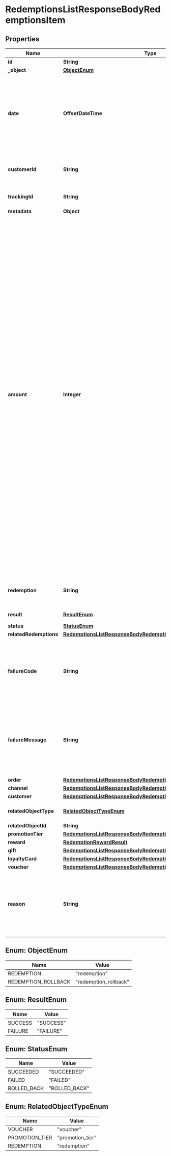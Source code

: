 

# RedemptionsListResponseBodyRedemptionsItem


## Properties

| Name | Type | Description |
|------------ | ------------- | ------------- |
|**id** | **String** |  |
|**_object** | [**ObjectEnum**](#ObjectEnum) |  |
|**date** | **OffsetDateTime** | Timestamp representing the date and time when the object was created. The value is shown in the ISO 8601 format. |
|**customerId** | **String** | Unique customer ID of the redeeming customer. |
|**trackingId** | **String** | Hashed customer source ID. |
|**metadata** | **Object** |  |
|**amount** | **Integer** | For gift cards, this is a positive integer in the smallest currency unit (e.g. 100 cents for $1.00) representing the number of redeemed credits. For loyalty cards, this is the number of loyalty points used in the transaction. and For gift cards, this represents the number of the credits restored to the card in the rolledback redemption. The number is a negative integer in the smallest currency unit, e.g. -100 cents for $1.00 added back to the card. For loyalty cards, this represents the number of loyalty points restored to the card in the rolledback redemption. The number is a negative integer. |
|**redemption** | **String** | Unique redemption ID of the parent redemption. |
|**result** | [**ResultEnum**](#ResultEnum) | Redemption result. |
|**status** | [**StatusEnum**](#StatusEnum) |  |
|**relatedRedemptions** | [**RedemptionsListResponseBodyRedemptionsItemRelatedRedemptions**](RedemptionsListResponseBodyRedemptionsItemRelatedRedemptions.md) |  |
|**failureCode** | **String** | If the result is &#x60;FAILURE&#x60;, this parameter will provide a generic reason as to why the redemption failed. |
|**failureMessage** | **String** | If the result is &#x60;FAILURE&#x60;, this parameter will provide a more expanded reason as to why the redemption failed. |
|**order** | [**RedemptionsListResponseBodyRedemptionsItemOrder**](RedemptionsListResponseBodyRedemptionsItemOrder.md) |  |
|**channel** | [**RedemptionsListResponseBodyRedemptionsItemChannel**](RedemptionsListResponseBodyRedemptionsItemChannel.md) |  |
|**customer** | [**RedemptionsListResponseBodyRedemptionsItemCustomer**](RedemptionsListResponseBodyRedemptionsItemCustomer.md) |  |
|**relatedObjectType** | [**RelatedObjectTypeEnum**](#RelatedObjectTypeEnum) | Defines the related object. |
|**relatedObjectId** | **String** |  |
|**promotionTier** | [**RedemptionsListResponseBodyRedemptionsItemPromotionTier**](RedemptionsListResponseBodyRedemptionsItemPromotionTier.md) |  |
|**reward** | [**RedemptionRewardResult**](RedemptionRewardResult.md) |  |
|**gift** | [**RedemptionsListResponseBodyRedemptionsItemGift**](RedemptionsListResponseBodyRedemptionsItemGift.md) |  |
|**loyaltyCard** | [**RedemptionsListResponseBodyRedemptionsItemLoyaltyCard**](RedemptionsListResponseBodyRedemptionsItemLoyaltyCard.md) |  |
|**voucher** | [**RedemptionsListResponseBodyRedemptionsItemVoucher**](RedemptionsListResponseBodyRedemptionsItemVoucher.md) |  |
|**reason** | **String** | System generated cause for the redemption being invalid in the context of the provided parameters. |



## Enum: ObjectEnum

| Name | Value |
|---- | -----|
| REDEMPTION | &quot;redemption&quot; |
| REDEMPTION_ROLLBACK | &quot;redemption_rollback&quot; |



## Enum: ResultEnum

| Name | Value |
|---- | -----|
| SUCCESS | &quot;SUCCESS&quot; |
| FAILURE | &quot;FAILURE&quot; |



## Enum: StatusEnum

| Name | Value |
|---- | -----|
| SUCCEEDED | &quot;SUCCEEDED&quot; |
| FAILED | &quot;FAILED&quot; |
| ROLLED_BACK | &quot;ROLLED_BACK&quot; |



## Enum: RelatedObjectTypeEnum

| Name | Value |
|---- | -----|
| VOUCHER | &quot;voucher&quot; |
| PROMOTION_TIER | &quot;promotion_tier&quot; |
| REDEMPTION | &quot;redemption&quot; |



